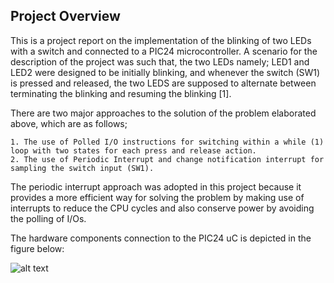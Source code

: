 ## Project Overview
This is a project report on the implementation of the blinking of two LEDs with a switch and connected to a PIC24 microcontroller. 
A scenario for the description of the project was such that, the two LEDs namely; LED1 and LED2 were designed to be initially blinking, and whenever the switch (SW1) is pressed and released, the two LEDS are supposed to alternate between terminating the blinking and resuming the blinking [1]. 

There are two major approaches to the solution of the problem elaborated above, which are as follows;
```
1. The use of Polled I/O instructions for switching within a while (1) loop with two states for each press and release action.
2. The use of Periodic Interrupt and change notification interrupt for sampling the switch input (SW1).

```

The periodic interrupt approach was adopted in this project because 
it provides a more efficient way for solving the problem by making use of interrupts to reduce the CPU cycles and also 
conserve power by avoiding the polling of I/Os.

The hardware components connection to the PIC24 uC is depicted in the figure below:

![alt text](https://github.com/emmanuelaboah/Computer_Architecture/tree/master/LED%20Blinking/images/hardware_design.png)



